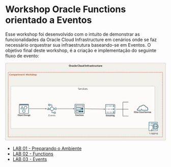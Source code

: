 ﻿# Workshop Oracle Functions orientado a Eventos

Esse workshop foi desenvolvido com o intuito de demonstrar as funcionalidades da Oracle Cloud Infrastructure em cenários onde se faz necessário orquestrar sua infraestrutura baseando-se em Eventos. O objetivo final deste workshop, é a criação e implementação do seguinte fluxo de evento:

![](./Arquitetura.png)

- [LAB 01 - Preparando o Ambiente](./LAB01/README.md)
- [LAB 02 - Functions](./LAB02/README.md)
- [LAB 03 - Events](/LAB03/README.md)
